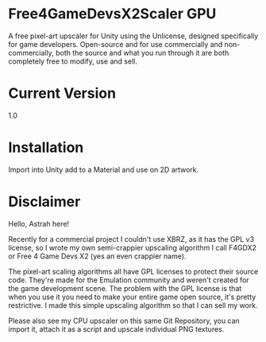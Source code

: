 # Free4GameDevsX2Scaler GPU
A free pixel-art upscaler for Unity using the Unlicense, designed specifically for game developers. Open-source and for use commercially and non-commercially, both the source and what you run through it are both completely free to modify, use and sell.

# Current Version
1.0

# Installation
Import into Unity add to a Material and use on 2D artwork. 

# Disclaimer
Hello, Astrah here! 

Recently for a commercial project I couldn't use XBRZ, as it has the GPL v3 license, so 
I wrote my own semi-crappier upscaling algorithm I call F4GDX2 or Free 4 Game Devs X2 (yes
an even crappier name). 

The pixel-art scaling algorithms all have GPL licenses to protect their source code. 
They're made for the Emulation community and weren't created for the game development
scene. The problem with the GPL license is that when you use it you need to make your
entire game open source, it's pretty restrictive. I made this simple upscaling algorithm 
so that I can sell my work. 

Please also see my CPU upscaler on this same Git Repository, you can import it, attach it as 
a script and upscale individual PNG textures.
